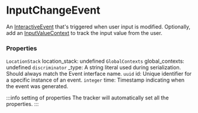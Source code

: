 # InputChangeEvent
An [InteractiveEvent](/taxonomy/reference/events/InteractiveEvent.md) that's triggered when user input is modified. Optionally, add an [InputValueContext](../global-contexts/InputValueContext.md) to track the input value from the user.

### Properties
`LocationStack` location_stack: undefined
`GlobalContexts` global_contexts: undefined
`discriminator` _type: A string literal used during serialization. Should always match the Event interface name.
`uuid` id: Unique identifier for a specific instance of an event.
`integer` time: Timestamp indicating when the event was generated.

:::info setting of properties
The tracker will automatically set all the properties.
:::
